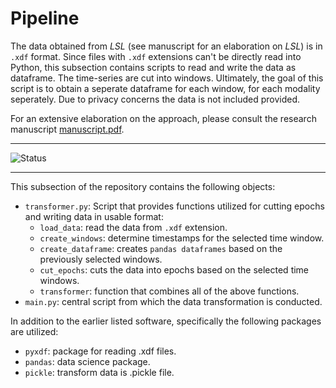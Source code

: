 # Pipeline
The data obtained from *LSL* (see manuscript for an elaboration on *LSL*) is in `.xdf` format. Since files with `.xdf` extensions can't be directly read into Python, this subsection contains scripts to read and write the data as dataframe. The time-series are cut into windows. Ultimately, the goal of this script is to obtain a seperate dataframe for each window, for each modality seperately. Due to privacy concerns the data is not included provided.

For an extensive elaboration on the approach, please consult the research manuscript [manuscript.pdf](https://github.com/BartJanBoverhof/Masterthesis/tree/main/manuscript).

---

![Status](https://img.shields.io/static/v1?label=Code+Status&message=Unfinished+and+Unexcecutable&color=red) 

---

This subsection of the repository contains the following objects: 
* `transformer.py`: Script that provides functions utilized for cutting epochs and writing data in usable format:
    - `load_data`: read the data from `.xdf` extension.
    - `create_windows`: determine timestamps for the selected time window.
    - `create_dataframe`: creates `pandas dataframes` based on the previously selected windows.
    - `cut_epochs`: cuts the data into epochs based on the selected time windows.
    - `transformer`: function that combines all of the above functions. 
* `main.py`: central script from which the data transformation is conducted.

In addition to the earlier listed software, specifically the following packages are utilized:  
- `pyxdf`: package for reading .xdf files.
- `pandas`: data science package. 
- `pickle`: transform data is .pickle file.


